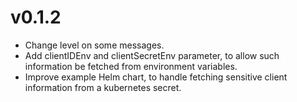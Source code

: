 
# v0.1.2

- Change level on some messages.
- Add clientIDEnv and clientSecretEnv parameter, to allow such information be fetched from environment variables.
- Improve example Helm chart, to handle fetching sensitive client information from a kubernetes secret.

